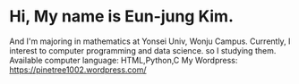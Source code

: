 # Hi, My name is Eun-jung Kim.
 And I'm majoring in mathematics at Yonsei Univ, Wonju Campus.
 Currently, I interest to computer programming and data science. so I studying them.
Available computer language: HTML,Python,C
My Wordpress: https://pinetree1002.wordpress.com/
